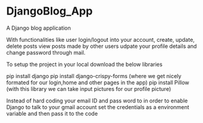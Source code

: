 # DjangoBlog_App
A Django blog application

With functionalities like user login/logout into your account, create, update, delete posts view posts made by other users udpate your profile details and change password through mail.

To setup the project in your local download the below libraries

pip install django 
pip install django-crispy-forms (where we get nicely formated for our login,home and other pages in the app)
pip install Pillow (with this library we can take input pictures for our profile picture)

Instead of hard coding your email ID and pass word to in order to enable Django to talk to your gmail account set the credentials as a environment variable and then pass it to the code
